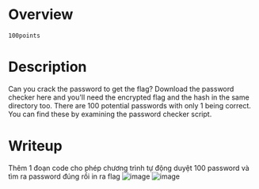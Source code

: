 # Overview #
`100points`

# Description #
Can you crack the password to get the flag?
Download the password checker here and you'll need the encrypted flag and the hash in the same directory too.
There are 100 potential passwords with only 1 being correct. You can find these by examining the password checker script.

# Writeup #
Thêm 1 đoạn code cho phép chương trình tự động duyệt 100 password và tìm ra password đúng rồi in ra flag 
![image](https://github.com/zangcinh/PicoCTF_Writeup/assets/173159694/a8f086ef-a747-4ab2-9371-e6fb74e71fa9)
![image](https://github.com/zangcinh/PicoCTF_Writeup/assets/173159694/8633ef0b-cba3-4310-a509-38e60b9723eb)
